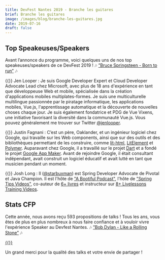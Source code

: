 ```yaml
---
title: DevFest Nantes 2019 - Branche les guitares
brief: Branche les guitares
image: /images/blog/branche-les-guitares.jpg
date: 2019-07-16
draft: false
---
```


## Top Speakeuses/Speakers
Avant l’annonce du programme, voici quelques uns de nos top speakeuses/speakers de ce DevFest 2019 ! 🎶 [”Bruce Springsteen - Born to run”](https://www.youtube.com/watch?v=IxuThNgl3YA) 🎶

{{<centered-img src="/images/blog/jen_looper.png" alt="Jen Looper" width="150">}} 
Jen Looper : Je suis Google Developer Expert et Cloud Developer Advocate Lead chez Microsoft, avec plus de 18 ans d'expérience en tant que développeuse Web et mobile, spécialisée dans la création d'applications mobiles multiplates-formes. Je suis une multiculturelle multilingue passionnée par le piratage informatique, les applications mobiles, Vue.js, l'apprentissage automatique et la découverte de nouvelles choses chaque jour. Je suis également fondatrice et PDG de Vue Vixens, une initiative favorisant la diversité dans la communauté Vue.js. Vous pouvez généralement me trouver sur Twitter [@jenlooper](http://twitter.com/jenlooper).

{{<centered-img src="/images/blog/justin_fagnani.png" alt="Justin Fagnani" width="150">}} 
Justin Fagnani : C’est un père, Oaklander, et un ingénieur logiciel chez Google, qui travaille sur les Web components, ainsi que sur des outils et des bibliothèques permettant de les construire, comme [lit-html](https://lit-html.polymer-project.org/), [LitElement](https://lit-element.polymer-project.org/) et [Polymer](https://www.polymer-project.org/). Auparavant chez Google, il a travaillé sur le projet [Dart](https://www.dartlang.org/) et a fondé le projet [Google App Maker](https://gsuite.google.com/products/app-maker/). Avant de rejoindre Google, il était consultant indépendant, avait construit un logiciel éducatif et avait lutté en tant que musicien pendant un moment.

{{<centered-img src="/images/blog/josh_long.png" alt="Josh Long" width="150">}} 
Josh Long : Il ([@starbuxman](https://twitter.com/starbuxman)) est Spring Developer Advocate de Pivotal et Java Champion. Il est l'hôte de ["A Bootiful Podcast"](https://soundcloud.com/a-bootiful-podcast), l'hôte de ["Spring Tips Videos"](http://bit.ly/spring-tips-playlist), co-auteur de [6+ livres](http://joshlong.com/books.html) et instructeur sur [8+ Livelessons Training Videos](http://joshlong.com/livelessons.html).

## Stats CFP
Cette année, nous avons reçu 593 propositions de talks ! Tous les ans, vous êtes de plus en plus nombreux à nous faire confiance et à vouloir vivre l'expérience Speaker au Devfest Nantes. 🎶 [”Bob Dylan - Like a Rolling Stone”](https://www.youtube.com/watch?v=IwOfCgkyEj0) 🎶

<a href="https://devfest-cfp-stats.netlify.com/" target="_blank">{{<centered-img src="/images/blog/stats_cfp.png" alt="Stats CFP" width="800">}}</a>

Un grand merci pour la qualité des talks et votre envie de partager !
